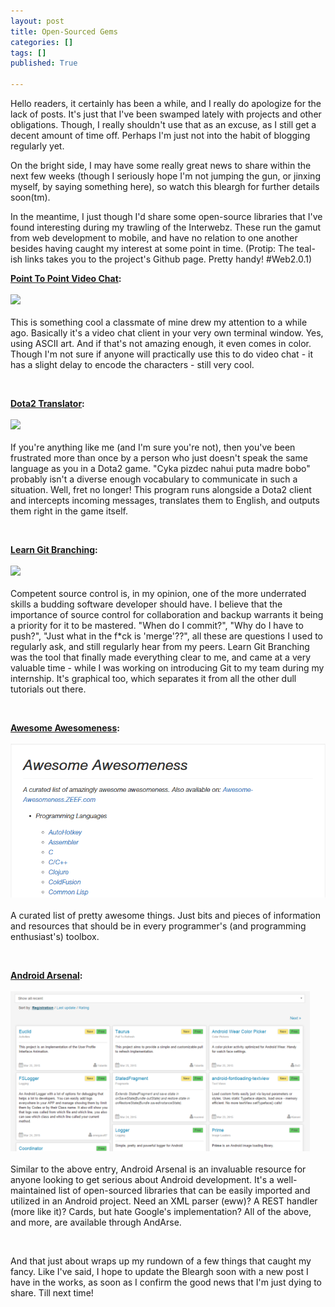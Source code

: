 ```yaml
---
layout: post
title: Open-Sourced Gems
categories: []
tags: []
published: True

---
```


<p>
Hello readers, it certainly has been a while, and I really do apologize for the lack of posts. It's just that I've been swamped lately with projects and other obligations. Though, I really shouldn't use that as an excuse, as I still get a decent amount of time off. Perhaps I'm just not into the habit of blogging regularly yet.</p>

<p>
On the bright side, I may have some really great news to share within the next few weeks (though I seriously hope I'm not jumping the gun, or jinxing myself, by saying something here), so watch this bleargh for further details soon(tm).
</p>

<p>
In the meantime, I just though I'd share some open-source libraries that I've found interesting during my trawling of the Interwebz. These run the gamut from web development to mobile, and have no relation to one another besides having caught my interest at some point in time. (Protip: The teal-ish links takes you to the project's Github page. Pretty handy! #Web2.0.1)
</p>

<p>
	<b><a href ="https://github.com/mofarrell/p2pvc">Point To Point Video Chat</a>:</b><br><br>
	<img src="https://camo.githubusercontent.com/5986738686227e1602058824a51699aabf6bbcec/687474703a2f2f6769616e742e6766796361742e636f6d2f486964656f757353706966667941646465722e676966" style="max-width:95%;height:auto;"><br><br>
	This is something cool a classmate of mine drew my attention to a while ago. Basically it's a video chat client in your very own terminal window. Yes, using ASCII art. And if that's not amazing enough, it even comes in color. Though I'm not sure if anyone will practically use this to do video chat - it has a slight delay to encode the characters - still very cool.
</p><br>

<p>
	<b><a href ="https://github.com/patriksletmo/Dota2Translator">Dota2 Translator</a>:</b><br><br>
	<img src="https://camo.githubusercontent.com/b1897464c4e655cfb4d0baa971ab147be9a2958f/687474703a2f2f692e696d6775722e636f6d2f354154364a55562e706e673f313f37353537" style="max-width:95%;height:auto;"><br><br>
	If you're anything like me (and I'm sure you're not), then you've been frustrated more than once by a person who just doesn't speak the same language as you in a Dota2 game. "Cyka pizdec nahui puta madre bobo" probably isn't a diverse enough vocabulary to communicate in such a situation. Well, fret no longer! This program runs alongside a Dota2 client and intercepts incoming messages, translates them to English, and outputs them right in the game itself.
</p><br>

<p>
	<b><a href ="https://github.com/pcottle/learnGitBranching">Learn Git Branching</a>:</b><br><br>
	<img src="https://camo.githubusercontent.com/d06d3d418bf649123baa5dd9b10c2187e048aa60/68747470733a2f2f7261772e6769746875622e636f6d2f70636f74746c652f6c6561726e4769744272616e6368696e672f6d61737465722f6173736574732f6c6561726e4769744272616e6368696e672e706e67" width = "800" style="max-width:95%;height:auto;"><br><br>
	Competent source control is, in my opinion, one of the more underrated skills a budding software developer should have. I believe that the importance of source control for collaboration and backup warrants it being a priority for it to be mastered. "When do I commit?", "Why do I have to push?", "Just what in the f*ck is 'merge'??", all these are questions I used to regularly ask, and still regularly hear from my peers. Learn Git Branching was the tool that finally made everything clear to me, and came at a very valuable time - while I was working on introducing Git to my team during my internship. It's graphical too, which separates it from all the other dull tutorials out there.
</p><br>

<p>
	<b><a href ="https://github.com/bayandin/awesome-awesomeness" style="max-width:95%;height:auto;">Awesome Awesomeness</a>:</b><br><br>
	<img src="/assets/images/awesomeness.png"><br><br>
	A curated list of pretty awesome things. Just bits and pieces of information and resources that should be in every programmer's (and programming enthusiast's) toolbox. 
</p><br>

<p>
	<b><a href ="https://android-arsenal.com/">Android Arsenal</a>:</b><br><br>
	<img src="/assets/images/android.png" width = "800" style="max-width:95%;height:auto;"><br><br>
	Similar to the above entry, Android Arsenal is an invaluable resource for anyone looking to get serious about Android development. It's a well-maintained list of open-sourced libraries that can be easily imported and utilized in an Android project. Need an XML parser (eww)? A REST handler (more like it)? Cards, but hate Google's implementation? All of the above, and more, are available through AndArse. 
</p><br>

<p>
And that just about wraps up my rundown of a few things that caught my fancy. Like I've said, I hope to update the Bleargh soon with a new post I have in the works, as soon as I confirm the good news that I'm just dying to share. Till next time!
</p>
